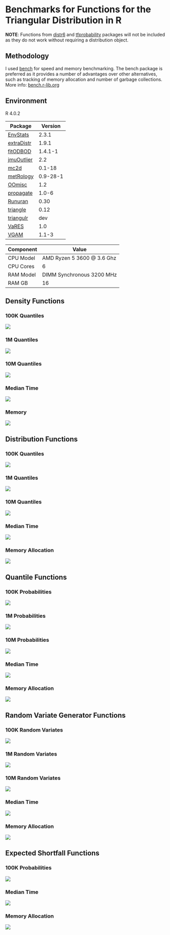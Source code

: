 # Benchmarks for Functions for the Triangular Distribution in R

**NOTE**: Functions from [distr6](https://alan-turing-institute.github.io/distr6/) and [tfprobability](https://rstudio.github.io/tfprobability/) packages will not be included as they do not work without requiring a distribution object.


## Methodology

I used [bench](https://bench.r-lib.org/) for speed and memory benchmarking. The bench package is preferred as it provides a number of advantages over other alternatives, such as tracking of memory allocation and number of garbage collections. More info: [bench.r-lib.org](https://bench.r-lib.org/)


## Environment

R 4.0.2

Package                                                     | Version
----------------------------------------------------------- | --------
[EnvStats](https://www.probstatinfo.com/)                   | 2.3.1
[extraDistr](https://github.com/twolodzko/extraDistr)       | 1.9.1
[fitODBOD](https://amalan-constat.github.io/R-fitODBOD/)    | 1.4.1-1
[jmuOutlier](https://CRAN.R-project.org/package=jmuOutlier) | 2.2
[mc2d](https://cran.r-project.org/package=mc2d)             | 0.1-18
[metRology](https://cran.r-project.org/package=metRology)   | 0.9-28-1
[OOmisc](https://cran.r-project.org/package=OOmisc)         | 1.2
[propagate](https://cran.r-project.org/package=propagate)   | 1.0-6
[Runuran](https://statmath.wu.ac.at/unuran/)                | 0.30
[triangle](https://bertcarnell.github.io/triangle/)         | 0.12
[triangulr](https://irkaal.github.io/triangulr/)            | dev
[VaRES](https://cran.r-project.org/package=VaRES)           | 1.0
[VGAM](https://www.stat.auckland.ac.nz/~yee/VGAM/)          | 1.1-3

Component |	Value
--------- | -----
CPU Model | AMD Ryzen 5 3600 @ 3.6 Ghz
CPU Cores | 6
RAM Model | DIMM Synchronous 3200 MHz
RAM GB    | 16


## Density Functions

### 100K Quantiles
![](plot/dbench_5.png)

### 1M Quantiles
![](plot/dbench_6.png)

### 10M Quantiles
![](plot/dbench_7.png)

### Median Time
![](plot/dbench_time.png)

### Memory
![](plot/dbench_mem.png)


## Distribution Functions

### 100K Quantiles
![](plot/pbench_5.png)

### 1M Quantiles
![](plot/pbench_6.png)

### 10M Quantiles
![](plot/pbench_7.png)

### Median Time
![](plot/pbench_time.png)

### Memory Allocation
![](plot/pbench_mem.png)


## Quantile Functions

### 100K Probabilities
![](plot/qbench_5.png)

### 1M Probabilities
![](plot/qbench_6.png)

### 10M Probabilities
![](plot/qbench_7.png)

### Median Time
![](plot/qbench_time.png)

### Memory Allocation
![](plot/qbench_mem.png)


## Random Variate Generator Functions

### 100K Random Variates
![](plot/rbench_5.png)

### 1M Random Variates
![](plot/rbench_6.png)

### 10M Random Variates
![](plot/rbench_7.png)

### Median Time
![](plot/rbench_time.png)

### Memory Allocation
![](plot/rbench_mem.png)


## Expected Shortfall Functions

### 100K Probabilities
![](plot/esbench_5.png)

### Median Time
![](plot/esbench_time.png)

### Memory Allocation
![](plot/esbench_mem.png)
